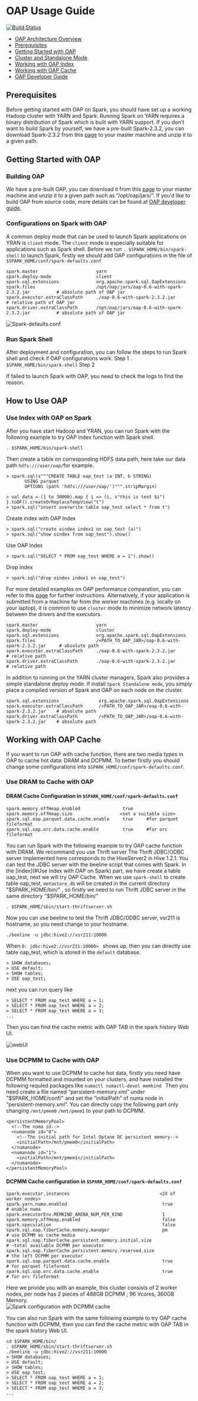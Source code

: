 # OAP Usage Guide
[![Build Status](https://travis-ci.org/Intel-bigdata/OAP.svg?branch=master)](https://travis-ci.org/Intel-bigdata/OAP)

* [OAP Architecture Overview](#OAP_Architecture_Overview)
* [Prerequisites](#Prerequisites)
* [Getting Started with OAP](#Getting_Started_with_OAP)
* [Cluster and Standalone Mode](#How_to_Use_OAP)
* [Working with OAP Index](#Working_with_OAP_Index)
* [Working with OAP Cache](#Working_with_OAP_Cache)
* [OAP Developer Guide](#OAP_Developer_Guide)

## Prerequisites
Before getting started with OAP on Spark, you should have set up a working Hadoop cluster with YARN and Spark. Running Spark on YARN requires a binary distribution of Spark which is built with YARN support. If you don't want to build Spark by yourself, we have a pre-built Spark-2.3.2, you can download Spark-2.3.2 from this [page]() to your master machine and unzip it to a given path. 
## Getting Started with OAP
### Building OAP
We have a pre-built OAP, you can download it from this [page]() to your master machine and unzip it to a given path such as “/opt/oap/jars/”. If you’d like to build OAP from source code, more details can be found at [OAP developer guide]().
### Configurations on Spark with OAP
A common deploy mode that can be used to launch Spark applications on YRAN is `client` mode. The `client` mode is especially suitable for applications such as Spark shell. Before we run ` . $SPARK_HOME/bin/spark-shell ` to launch Spark, firstly we should add OAP configurations in the file of `$SPARK_HOME/conf/spark-defaults.conf`

```
spark.master                      yarn
spark.deploy-mode                 client
spark.sql.extensions              org.apache.spark.sql.OapExtensions
spark.files                       /opt/oap/jars/oap-0.6-with-spark-2.3.2.jar          # absolute path of OAP jar  
spark.executor.extraClassPath     ./oap-0.6-with-spark-2.3.2.jar                      # relative path of OAP jar
spark.driver.extraClassPath       /opt/oap/jars/oap-0.6-with-spark-2.3.2.jar          # absolute path of OAP jar
```
![Spark-defaults.conf](https://github.com/HongW2019/OAP-spark2.4.3/blob/master/Spark-conf-Dram-Cache.png)
### Run Spark Shell 
After deployment and configuration, you can follow the steps to run Spark shell and check if OAP configurations work.
Step 1  `. $SPARK_HOME/bin/spark-shell`
Step 2  

If failed to launch Spark with OAP, you need to check the logs to find the reason.
## How to Use OAP
### Use Index with OAP on Spark
After you have start Hadoop and YRAN, you can run Spark with the following example to try OAP index function with Spark shell.
```
. $SPARK_HOME/bin/spark-shell
```
Then create a table on corresponding HDFS data path, here take our data path ```hdfs:///user/oap/```for example.
```
> spark.sql(s"""CREATE TABLE oap_test (a INT, b STRING)
       USING parquet
       OPTIONS (path 'hdfs:///user/oap/')""".stripMargin)
```

```
> val data = (1 to 30000).map { i => (i, s"this is test $i") }.toDF().createOrReplaceTempView("t")
> spark.sql("insert overwrite table oap_test select * from t")
```
Create index with OAP Index
```
> spark.sql("create oindex index1 on oap_test (a)")
> spark.sql("show oindex from oap_test").show()
```
Use OAP Index
```
> spark.sql("SELECT * FROM oap_test WHERE a = 1").show()
```
Drop index
```
> spark.sql("drop oindex index1 on oap_test")
```
For  more detailed examples on OAP performance comparation, you can refer to this [page](https://github.com/Intel-bigdata/OAP/wiki/OAP-examples) for further instructions.
Alternatively, if your application is submitted from a machine far from the worker machines (e.g. locally on your laptop), it is common to use `cluster` mode to minimize network latency between the drivers and the executors. 
```
spark.master                      yarn
spark.deploy-mode                 cluster
spark.sql.extensions              org.apache.spark.sql.OapExtensions
spark.files                       /<PATH_TO_OAP_JAR>/oap-0.6-with-spark-2.3.2.jar     # absolute path    
spark.executor.extraClassPath     ./oap-0.6-with-spark-2.3.2.jar                      # relative path 
spark.driver.extraClassPath       ./oap-0.6-with-spark-2.3.2.jar                      # relative path
```
In addition to running on the YARN cluster managers, Spark also provides a simple standalone deploy mode. If install `Spark Standalone mode`, you simply place a compiled version of Spark and OAP on each node on the cluster.
```
spark.sql.extensions               org.apache.spark.sql.OapExtensions
spark.executor.extraClassPath      /<PATH_TO_OAP_JAR>/oap-0.6-with-spark-2.3.2.jar    # absolute path
spark.driver.extraClassPath        /<PATH_TO_OAP_JAR>/oap-0.6-with-spark-2.3.2.jar    # absolute path
```
## Working with OAP Cache

If you want to run OAP with cache function, there are two media types in OAP to cache hot data: DRAM and DCPMM. To better
firstly you should change some configurations into `$SPARK_HOME/conf/spark-defaults.conf`. 
### Use DRAM to Cache with OAP


#### DRAM Cache Configuration in ` $SPARK_HOME/conf/spark-defaults.conf `
```
spark.memory.offHeap.enabled                true
spark.memory.offHeap.size                  <set a suitable size>
spark.sql.oap.parquet.data.cache.enable     true     #for parquet fileformat
spark.sql.oap.orc.data.cache.enable         true     #for orc fileformat
```
You can run Spark with the following example to try OAP cache function with DRAM. We recommand you use Thrift server
The Thrift JDBC/ODBC server implemented here corresponds to the HiveServer2 in Hive 1.2.1. You can test the JDBC server with the beeline script that comes with Spark.
In the [Index](#Use Index with OAP on Spark) part, we have create a table oap_test, next we will try OAP Cache.
When we use ```spark-shell``` to create table oap_test, ```metastore_db``` will be created in the current directory "$SPARK_HOME/bin/" , so firstly we need to run Thrift JDBC server in the same directory "$SPARK_HOME/bin/"
```
. $SPARK_HOME/sbin/start-thriftserver.sh
```
Now you can use beeline to test the Thrift JDBC/ODBC server, vsr211 is hostname, so you need change to your hostname.
```
./beeline -u jdbc:hive2://vsr211:10000       
```
When ```0: jdbc:hive2://vsr211:10000> ``` shows up, then you can directly use table oap_test, which is stored in the `default` database.
```
> SHOW databases;
> USE default;
> SHOW tables;
> USE oap_test;
```
next you can run query like
```
> SELECT * FROM oap_test WHERE a = 1;
> SELECT * FROM oap_test WHERE a = 2;
> SELECT * FROM oap_test WHERE a = 3;
...
```
Then you can find the cache metric with OAP TAB in the spark history Web UI.

![webUI](https://github.com/HongW2019/OAP-spark2.4.3/blob/master/webUI.png)



### Use DCPMM to Cache with OAP 
When you want to use DCPMM to cache hot data, firstly you need have DCPMM formatted and mounted on your clusters, and have installed the following requied packages like `numactl numactl-devel memkind `
Then you need create a file named “persistent-memory.xml” under "$SPARK_HOME/conf/" and set the “initialPath” of numa node in “persistent-memory.xml”. You can directly copy the following part only changing `/mnt/pmem0` `/mnt/pmem1` to your path to DCPMM.
```
<persistentMemoryPool>
  <!--The numa id-->
  <numanode id="0">
    <!--The initial path for Intel Optane DC persistent memory-->
    <initialPath>/mnt/pmem0</initialPath>
  </numanode>
  <numanode id="1">
    <initialPath>/mnt/pmem1</initialPath>
  </numanode>
</persistentMemoryPool>
```
#### DCPMM Cache configuration in `$SPARK_HOME/conf/spark-defaults.conf`
```
spark.executor.instances                                  <2X of worker nodes>
spark.yarn.numa.enabled                                    true            # enable numa
spark.executorEnv.MEMKIND_ARENA_NUM_PER_KIND               1
spark.memory.offHeap.enabled                               false
spark.speculation                                          false
spark.sql.oap.fiberCache.memory.manager                    pm              # use DCPMM as cache media
spark.sql.oap.fiberCache.persistent.memory.initial.size                    # ~total available DCPMM per executor
spark.sql.oap.fiberCache.persistent.memory.reserved.size                   # the left DCPMM per executor
spark.sql.oap.parquet.data.cache.enable                    true            # for parquet fileformat
spark.sql.oap.orc.data.cache.enable                        true            # for orc fileformat
```
Here we privide you with an example, this cluster consists of 2 worker nodes, per node has 2 pieces of 488GB DCPMM ; 96 Vcores, 360GB Memory.  
![Spark configuration with DCPMM cache](https://github.com/HongW2019/OAP-spark2.4.3/blob/master/spark-conf.png)

You can also run Spark with the same following example to try OAP cache function with DCPMM, then you can find the cache metric with OAP TAB in the spark history Web UI.
```
cd $SPARK_HOME/bin/
. $SPARK_HOME/sbin/start-thriftserver.sh
./beeline -u jdbc:hive2://vsr211:10000
> SHOW databases;
> USE default;
> SHOW tables;
> USE oap_test;
> SELECT * FROM oap_test WHERE a = 1;
> SELECT * FROM oap_test WHERE a = 2;
> SELECT * FROM oap_test WHERE a = 3;
...
```
